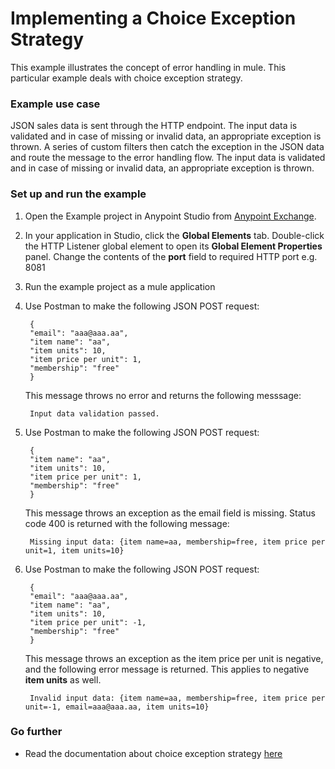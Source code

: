 # Implementing a Choice Exception Strategy

This example illustrates the concept of error handling in mule. This particular example deals with choice exception strategy.

### Example use case

JSON sales data is sent through the HTTP endpoint. The input data is validated and in case of missing or invalid data, an appropriate exception is thrown. A series of custom filters then catch the exception in the JSON data and route the message to the error handling flow. The input data is validated and in case of missing or invalid data, an appropriate exception is thrown.

### Set up and run the example

1. Open the Example project in Anypoint Studio from [Anypoint Exchange](http://www.mulesoft.org/documentation/display/current/Anypoint+Exchange).

2. In your application in Studio, click the **Global Elements** tab. Double-click the HTTP Listener global element to open its **Global Element Properties** panel. Change the contents of the **port** field to required HTTP port e.g. 8081

3. Run the example project as a mule application

4. Use Postman to make the following JSON POST request:
 
        {
        "email": "aaa@aaa.aa", 
        "item name": "aa", 
        "item units": 10,  
        "item price per unit": 1,
        "membership": "free"
        } 
       
    This message throws no error and returns the following messsage:
       
        Input data validation passed.

5. Use Postman to make the following JSON POST request:
 
        {
        "item name": "aa", 
        "item units": 10, 
        "item price per unit": 1,
        "membership": "free"
        }
        
	This message throws an exception as the email field is missing. Status code 400 is returned with the following message:
    
        Missing input data: {item name=aa, membership=free, item price per unit=1, item units=10}

6. Use Postman to make the following JSON POST request:

        {
        "email": "aaa@aaa.aa", 
        "item name": "aa", 
        "item units": 10, 
        "item price per unit": -1,
        "membership": "free"
        }
    
 
	This message throws an exception as the item price per unit is negative, and the following error message is returned. This applies to negative **item units** as well.
   
		Invalid input data: {item name=aa, membership=free, item price per unit=-1, email=aaa@aaa.aa, item units=10}
       
 
### Go further
       
 * Read the documentation about choice exception strategy [here](http://www.mulesoft.org/documentation/display/current/Choice+Exception+Strategy)
   
   

